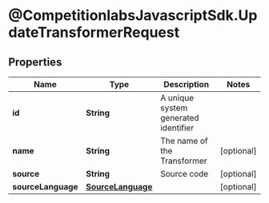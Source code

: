 # @CompetitionlabsJavascriptSdk.UpdateTransformerRequest

## Properties

Name | Type | Description | Notes
------------ | ------------- | ------------- | -------------
**id** | **String** | A unique system generated identifier | 
**name** | **String** | The name of the Transformer | [optional] 
**source** | **String** | Source code | [optional] 
**sourceLanguage** | [**SourceLanguage**](SourceLanguage.md) |  | [optional] 


